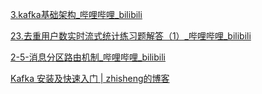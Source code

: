 [3.kafka基础架构_哔哩哔哩_bilibili](https://www.bilibili.com/video/BV1Q6hPz8ER6?spm_id_from=333.788.videopod.episodes&vd_source=d798f4dc7fdb9ca6a80baf9f4d394acb&p=3)

[23.去重用户数实时流式统计练习题解答（1）_哔哩哔哩_bilibili](https://www.bilibili.com/video/BV1Wb421i7Ey?spm_id_from=333.788.videopod.episodes&vd_source=d798f4dc7fdb9ca6a80baf9f4d394acb&p=23)

[2-5-消息分区路由机制_哔哩哔哩_bilibili](https://www.bilibili.com/video/BV15MJBzcEzd?spm_id_from=333.788.videopod.episodes&vd_source=d798f4dc7fdb9ca6a80baf9f4d394acb&p=10)

[Kafka 安装及快速入门 | zhisheng的博客](http://www.54tianzhisheng.cn/2018/01/04/Kafka/)